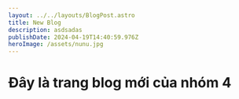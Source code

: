```yaml
---
layout: ../../layouts/BlogPost.astro
title: New Blog
description: asdsadas
publishDate: 2024-04-19T14:40:59.976Z
heroImage: /assets/nunu.jpg
---
```

# Đây là trang blog mới của nhóm 4